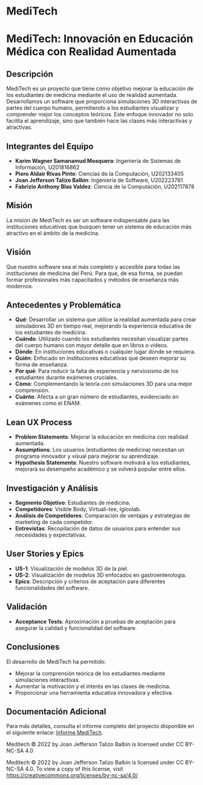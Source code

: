# MediTech
# MediTech: Innovación en Educación Médica con Realidad Aumentada

## Descripción
MediTech es un proyecto que tiene como objetivo mejorar la educación de los estudiantes de medicina mediante el uso de realidad aumentada. Desarrollamos un software que proporciona simulaciones 3D interactivas de partes del cuerpo humano, permitiendo a los estudiantes visualizar y comprender mejor los conceptos teóricos. Este enfoque innovador no solo facilita el aprendizaje, sino que también hace las clases más interactivas y atractivas.

## Integrantes del Equipo
- **Karim Wagner Samanamud Mosquera**: Ingeniería de Sistemas de Información, U201816862
- **Piero Aldair Rivas Pinto**: Ciencias de la Computación, U202133405
- **Joan Jefferson Talizo Balbin**: Ingeniería de Software, U202223781
- **Fabrizio Anthony Blas Valdez**: Ciencia de la Computación, U202117878

## Misión
La misión de MediTech es ser un software indispensable para las instituciones educativas que busquen tener un sistema de educación más atractivo en el ámbito de la medicina.

## Visión
Que nuestro software sea el más completo y accesible para todas las instituciones de medicina del Perú. Para que, de esa forma, se puedan formar profesionales más capacitados y métodos de enseñanza más modernos.

## Antecedentes y Problemática
- **Qué**: Desarrollar un sistema que utilice la realidad aumentada para crear simuladores 3D en tiempo real, mejorando la experiencia educativa de los estudiantes de medicina.
- **Cuándo**: Utilizado cuando los estudiantes necesitan visualizar partes del cuerpo humano con mayor detalle que en libros o videos.
- **Dónde**: En instituciones educativas o cualquier lugar donde se requiera.
- **Quién**: Enfocado en instituciones educativas que deseen mejorar su forma de enseñanza.
- **Por qué**: Para reducir la falta de experiencia y nerviosismo de los estudiantes durante exámenes cruciales.
- **Cómo**: Complementando la teoría con simulaciones 3D para una mejor comprensión.
- **Cuánto**: Afecta a un gran número de estudiantes, evidenciado en exámenes como el ENAM.

## Lean UX Process
- **Problem Statements**: Mejorar la educación en medicina con realidad aumentada.
- **Assumptions**: Los usuarios (estudiantes de medicina) necesitan un programa innovador y visual para mejorar su aprendizaje.
- **Hypothesis Statements**: Nuestro software motivará a los estudiantes, mejorará su desempeño académico y se volverá popular entre ellos.

## Investigación y Análisis
- **Segmento Objetivo**: Estudiantes de medicina.
- **Competidores**: Visible Body, Virtuali-tee, Igloolab.
- **Análisis de Competidores**: Comparación de ventajas y estrategias de marketing de cada competidor.
- **Entrevistas**: Recopilación de datos de usuarios para entender sus necesidades y expectativas.

## User Stories y Epics
- **US-1**: Visualización de modelos 3D de la piel.
- **US-2**: Visualización de modelos 3D enfocados en gastroenterología.
- **Epics**: Descripción y criterios de aceptación para diferentes funcionalidades del software.

## Validación
- **Acceptance Tests**: Aproximación a pruebas de aceptación para asegurar la calidad y funcionalidad del software.

## Conclusiones
El desarrollo de MediTech ha permitido:
- Mejorar la comprensión teórica de los estudiantes mediante simulaciones interactivas.
- Aumentar la motivación y el interés en las clases de medicina.
- Proporcionar una herramienta educativa innovadora y efectiva.

## Documentación Adicional
Para más detalles, consulta el informe completo del proyecto disponible en el siguiente enlace: [Informe MediTech](UPC-TF-Report-Meditech.pdf).


Meditech © 2022 by Joan Jefferson Talizo Balbin is licensed under CC BY-NC-SA 4.0 

Meditech © 2022 by Joan Jefferson Talizo Balbin is licensed under CC BY-NC-SA 4.0. To view a copy of this license, visit https://creativecommons.org/licenses/by-nc-sa/4.0/

